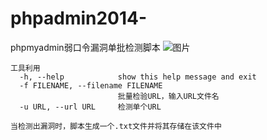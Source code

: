 # phpadmin2014-
phpmyadmin弱口令漏洞单批检测脚本
![图片](https://github.com/user-attachments/assets/63489a78-19fe-47cc-861f-3771d55dcf09)
```shell
工具利用
  -h, --help            show this help message and exit
  -f FILENAME, --filename FILENAME
                        批量检验URL，输入URL文件名
  -u URL, --url URL     检测单个URL

当检测出漏洞时，脚本生成一个.txt文件并将其存储在该文件中
  ```
